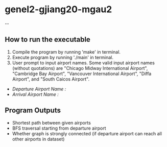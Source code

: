 # genel2-gjiang20-mgau2

--

## How to run the executable
1. Compile the program by running 'make' in terminal.
2. Execute program by running './main' in terminal.
3. User prompt to input airport names.
Some valid input airport names (without quotations) are "Chicago Midway International Airport", "Cambridge Bay Airport", "Vancouver International Airport", "Diffa Airport", and "South Caicos Airport".
  * _Departure Airport Name :_
  * _Arrival Airport Name :_

## Program Outputs
* Shortest path between given airports
* BFS traversal starting from departure airport
* Whether graph is strongly connected (if departure airport can reach all other airports in dataset)
